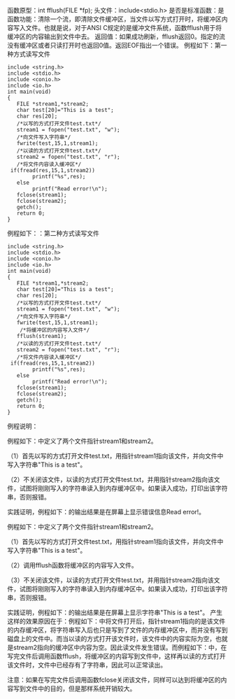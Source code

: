 函数原型：int fflush(FILE *fp);
头文件：include<stdio.h>
是否是标准函数：是
函数功能：清除一个流，即清除文件缓冲区，当文件以写方式打开时，将缓冲区内容写入文件。也就是说，对于ANSI C规定的是缓冲文件系统，函数fflush用于将缓冲区的内容输出到文件中去。
返回值：如果成功刷新，fflush返回0。指定的流没有缓冲区或者只读打开时也返回0值。返回EOF指出一个错误。
例程如下：第一种方式读写文件
```  
include <string.h>
include <stdio.h>
include <conio.h>
include <io.h>
int main(void)
{
   FILE *stream1,*stream2;
   char test[20]="This is a test";
   char res[20];
   /*以写的方式打开文件test.txt*/
   stream1 = fopen("test.txt", "w");
   /*向文件写入字符串*/
   fwrite(test,15,1,stream1);
   /*以读的方式打开文件test.txt*/
   stream2 = fopen("test.txt", "r");
   /*将文件内容读入缓冲区*/
 if(fread(res,15,1,stream2))
        printf("%s",res);
   else
        printf("Read error!\n");
   fclose(stream1);
   fclose(stream2);
   getch();
   return 0;
}
```
例程如下：：第二种方式读写文件
```  
include <string.h>
include <stdio.h>
include <conio.h>
include <io.h>
int main(void)
{
   FILE *stream1,*stream2;
   char test[20]="This is a test";
   char res[20];
   /*以写的方式打开文件test.txt*/
   stream1 = fopen("test.txt", "w");
   /*向文件写入字符串*/
   fwrite(test,15,1,stream1);
	/*将缓冲区的内容写入文件*/
   fflush(stream1);
   /*以读的方式打开文件test.txt*/
   stream2 = fopen("test.txt", "r");
   /*将文件内容读入缓冲区*/
 if(fread(res,15,1,stream2))
        printf("%s",res);
   else
        printf("Read error!\n");
   fclose(stream1);
   fclose(stream2);
   getch();
   return 0;
}
```
例程说明：

例程如下：中定义了两个文件指针stream1和stream2。

（1）首先以写的方式打开文件test.txt，用指针stream1指向该文件，并向文件中写入字符串"This is a test"。

（2）不关闭该文件，以读的方式打开文件test.txt，并用指针stream2指向该文件，试图将刚刚写入的字符串读入到内存缓冲区中。如果读入成功，打印出该字符串，否则报错。

实践证明，例程如下：的输出结果是在屏幕上显示错误信息Read error!。

例程如下：中定义了两个文件指针stream1和stream2。

（1）首先以写的方式打开文件test.txt，用指针stream1指向该文件，并向文件中写入字符串"This is a test"。

（2）调用fflush函数将缓冲区的内容写入文件。

（3）不关闭该文件，以读的方式打开文件test.txt，并用指针stream2指向该文件，试图将刚刚写入的字符串读入到内存缓冲区中。如果读入成功，打印出该字符串，否则报错。

实践证明，例程如下：的输出结果是在屏幕上显示字符串"This is a test"。
产生这样的效果原因在于：例程如下：中将文件打开后，指针stream1指向的是该文件的内存缓冲区，将字符串写入后也只是写到了文件的内存缓冲区中，而并没有写到磁盘上的文件中。而当以读的方式打开该文件时，该文件中的内容实际为空，也就是stream2指向的缓冲区中内容为空。因此读文件发生错误。而例程如下：中，在写完文件后调用函数fflush，将缓冲区的内容写到文件中，这样再以读的方式打开该文件时，文件中已经存有了字符串，因此可以正常读出。

注意：如果在写完文件后调用函数fclose关闭该文件，同样可以达到将缓冲区的内容写到文件中的目的，但是那样系统开销较大。
